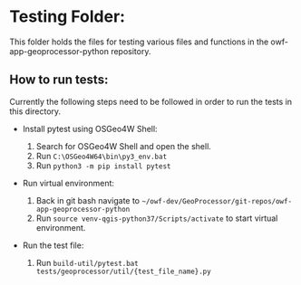# Testing Folder:
This folder holds the files for testing various files and functions
in the owf-app-geoprocessor-python repository.

## How to run tests:
Currently the following steps need to be followed in order to run
the tests in this directory.

* Install pytest using OSGeo4W Shell:
   1. Search for OSGeo4W Shell and open the shell.
   2. Run `C:\OSGeo4W64\bin\py3_env.bat`
   3. Run `python3 -m pip install pytest`

* Run virtual environment:
   1. Back in git bash navigate to
   `~/owf-dev/GeoProcessor/git-repos/owf-app-geoprocessor-python`
   2. Run `source venv-qgis-python37/Scripts/activate` to start
   virtual environment.

* Run the test file:
   1. Run
   `build-util/pytest.bat tests/geoprocessor/util/{test_file_name}.py`
